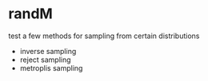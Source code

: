 # randM
test a few methods for sampling from certain distributions
 - inverse sampling
 - reject sampling
 - metroplis sampling
